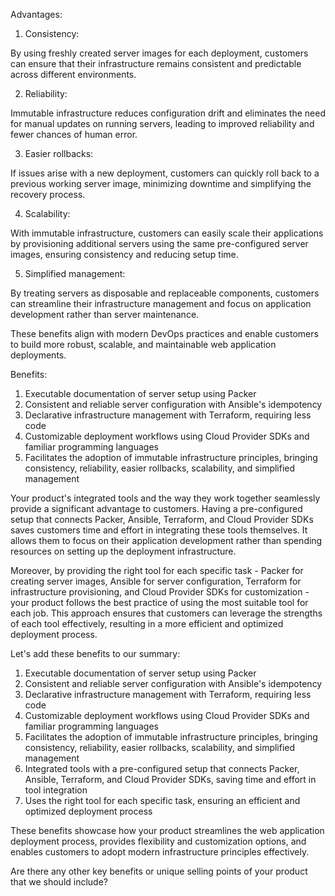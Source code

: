 Advantages:

1. Consistency: 

By using freshly created server images for each deployment, customers can ensure that their infrastructure remains consistent and predictable across different environments.

2. Reliability: 

Immutable infrastructure reduces configuration drift and eliminates the need for manual updates on running servers, leading to improved reliability and fewer chances of human error.

3. Easier rollbacks: 

If issues arise with a new deployment, customers can quickly roll back to a previous working server image, minimizing downtime and simplifying the recovery process.

4. Scalability: 

With immutable infrastructure, customers can easily scale their applications by provisioning additional servers using the same pre-configured server images, ensuring consistency and reducing setup time.

5. Simplified management: 

By treating servers as disposable and replaceable components, customers can streamline their infrastructure management and focus on application development rather than server maintenance.

These benefits align with modern DevOps practices and enable customers to build more robust, scalable, and maintainable web application deployments.

Benefits:

1. Executable documentation of server setup using Packer
2. Consistent and reliable server configuration with Ansible's idempotency
3. Declarative infrastructure management with Terraform, requiring less code
4. Customizable deployment workflows using Cloud Provider SDKs and familiar programming languages
5. Facilitates the adoption of immutable infrastructure principles, bringing consistency, reliability, easier rollbacks, scalability, and simplified management

Your product's integrated tools and the way they work together seamlessly provide a significant advantage to customers. Having a pre-configured setup that connects Packer, Ansible, Terraform, and Cloud Provider SDKs saves customers time and effort in integrating these tools themselves. It allows them to focus on their application development rather than spending resources on setting up the deployment infrastructure.

Moreover, by providing the right tool for each specific task - Packer for creating server images, Ansible for server configuration, Terraform for infrastructure provisioning, and Cloud Provider SDKs for customization - your product follows the best practice of using the most suitable tool for each job. This approach ensures that customers can leverage the strengths of each tool effectively, resulting in a more efficient and optimized deployment process.

Let's add these benefits to our summary:

1. Executable documentation of server setup using Packer
2. Consistent and reliable server configuration with Ansible's idempotency
3. Declarative infrastructure management with Terraform, requiring less code
4. Customizable deployment workflows using Cloud Provider SDKs and familiar programming languages
5. Facilitates the adoption of immutable infrastructure principles, bringing consistency, reliability, easier rollbacks, scalability, and simplified management
6. Integrated tools with a pre-configured setup that connects Packer, Ansible, Terraform, and Cloud Provider SDKs, saving time and effort in tool integration
7. Uses the right tool for each specific task, ensuring an efficient and optimized deployment process

These benefits showcase how your product streamlines the web application deployment process, provides flexibility and customization options, and enables customers to adopt modern infrastructure principles effectively.

Are there any other key benefits or unique selling points of your product that we should include?
